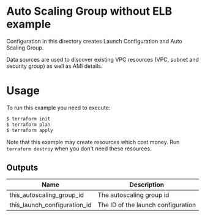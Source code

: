 Auto Scaling Group without ELB example
======================================

Configuration in this directory creates Launch Configuration and Auto Scaling Group.

Data sources are used to discover existing VPC resources (VPC, subnet and security group) as well as AMI details.

Usage
=====

To run this example you need to execute:

```bash
$ terraform init
$ terraform plan
$ terraform apply
```

Note that this example may create resources which cost money. Run `terraform destroy` when you don't need these resources.

<!-- BEGINNING OF PRE-COMMIT-TERRAFORM DOCS HOOK -->

## Outputs

| Name | Description |
|------|-------------|
| this_autoscaling_group_id | The autoscaling group id |
| this_launch_configuration_id | The ID of the launch configuration |

<!-- END OF PRE-COMMIT-TERRAFORM DOCS HOOK -->
